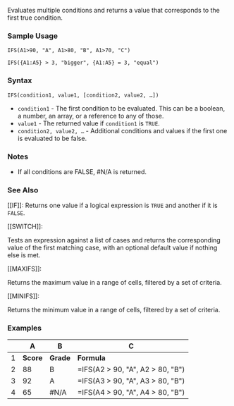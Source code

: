 Evaluates multiple conditions and returns a value that corresponds to the first true condition.

### Sample Usage

`IFS(A1>90, "A", A1>80, "B", A1>70, "C")`

`IFS({A1:A5} > 3, "bigger", {A1:A5} = 3, "equal")`

### Syntax

`IFS(condition1, value1, [condition2, value2, …])`

* `condition1` - The first condition to be evaluated. This can be a boolean, a number, an array, or a reference to any of those.
* `value1` - The returned value if `condition1` is `TRUE`.
* `condition2, value2, …` - Additional conditions and values if the first one is evaluated to be false.

### Notes

* If all conditions are FALSE, #N/A is returned.

### See Also

[[IF]]: Returns one value if a logical expression is `TRUE` and another if it is `FALSE`.

[[SWITCH]]:

Tests an expression against a list of cases and returns the corresponding value of the first matching case, with an optional default value if nothing else is met.

[[MAXIFS]]:

Returns the maximum value in a range of cells, filtered by a set of criteria.

[[MINIFS]]:

Returns the minimum value in a range of cells, filtered by a set of criteria.

### Examples

|  | A | B | C |
| --- | --- | --- | --- |
| 1 | **Score** | **Grade** | **Formula** |
| 2 | 88 | B | =IFS(A2 > 90, "A", A2 > 80, "B") |
| 3 | 92 | A | =IFS(A3 > 90, "A", A3 > 80, "B") |
| 4 | 65 | #N/A | =IFS(A4 > 90, "A", A4 > 80, "B") |